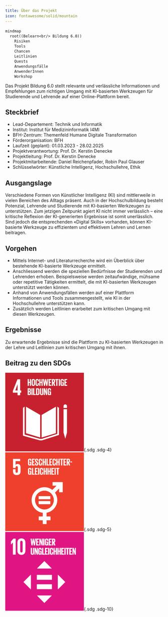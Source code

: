 ```yaml
---
title: Über das Projekt
icon: fontawesome/solid/mountain
---
```



```mermaid
mindmap
  root((Belearn<br/> Bildung 6.0))
    Risiken
    Tools
    Chancen
    Leitlinien
    Quests
    Anwendungsfälle
    AnwenderInnen
    Workshop
```


Das Projekt Bildung 6.0 stellt relevante und verlässliche Informationen und Empfehlungen zum richtigen Umgang mit KI-basierten Werkzeugen für Studierende und Lehrende auf einer Online-Plattform bereit.

## Steckbrief

- Lead-Departement: Technik und Informatik
- Institut: Institut für Medizininformatik I4MI
- BFH-Zentrum: Themenfeld Humane Digitale Transformation
- Förderorganisation: BFH
- Laufzeit (geplant): 01.03.2023 - 28.02.2025
- Projektverantwortung: Prof. Dr. Kerstin Denecke
- Projektleitung: Prof. Dr. Kerstin Denecke
- Projektmitarbeitende: Daniel Reichenpfader, Robin Paul Glauser
- Schlüsselwörter: Künstliche Intelligenz, Hochschullehre, Ethik

## Ausgangslage

Verschiedene Formen von Künstlicher Intelligenz (KI) sind mittlerweile in vielen Bereichen des Alltags präsent. Auch in der Hochschulbildung besteht Potenzial, Lehrende und Studierende mit KI-basierten Werkzeugen zu unterstützen. Zum jetzigen Zeitpunkt agiert KI nicht immer verlässlich – eine kritische Reflexion der KI-generierten Ergebnisse ist somit unerlässlich. Sind jedoch die entsprechenden «Digital Skills» vorhanden, können KI-basierte Werkzeuge zu effizientem und effektivem Lehren und Lernen beitragen.

## Vorgehen

- Mittels Internet- und Literaturrecherche wird ein Überblick über bestehende KI-basierte Werkzeuge ermittelt. 
- Anschliessend werden die speziellen Bedürfnisse der Studierenden und Lehrenden erhoben. Beispielsweise werden zeitaufwändige, mühsame oder repetitive Tätigkeiten ermittelt, die mit KI-basierten Werkzeugen unterstützt werden können. 
- Anhand von Anwendungsfällen werden auf einer Plattform Informationen und Tools zusammengestellt, wie KI in der Hochschullehre unterstützen kann. 
- Zusätzlich werden Leitlinien erarbeitet zum kritischen Umgang mit diesen Werkzeugen.

## Ergebnisse

Zu erwartende Ergebnisse sind die Plattform zu KI-basierten Werkzeugen in der Lehre und Leitlinien zum kritischen Umgang mit ihnen.

## Beitrag zu den SDGs

![4: Hochwertige Bildung](E-WEB-Goal-3-de.png){.sdg .sdg-4}
![5: Geschlechtergleichheit](E-WEB-Goal-4-de.png){.sdg .sdg-5}
![10: Weniger Ungleichheiten](E-WEB-Goal-9-de.png){.sdg .sdg-10}
